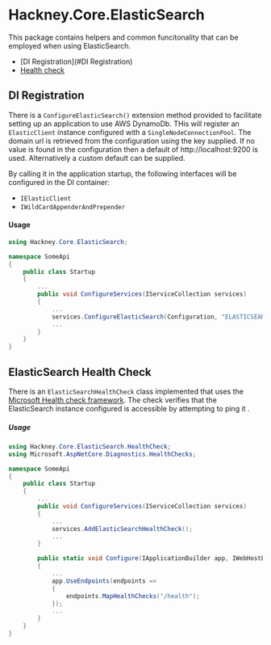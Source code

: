 # Hackney.Core.ElasticSearch

This package contains helpers and common funcitonality that can be employed when using ElasticSearch.

* [DI Registration](#DI Registration)
* [Health check](#ElasticSearch-Health-check)


## DI Registration

There is a `ConfigureElasticSearch()` extension method provided to facilitate setting up an application to use AWS DynamoDb.
THis will register an `ElasticClient` instance configured with a `SingleNodeConnectionPool`. 
The domain url is retrieved from the configuration using the key supplied. 
If no value is found in the configuration then a default of http://localhost:9200 is used.
Alternatively a custom default can be supplied.

By calling it in the application startup, the following interfaces will be configured in the DI container:
* `IElasticClient`
* `IWildCardAppenderAndPrepender`

#### Usage
```csharp
using Hackney.Core.ElasticSearch;

namespace SomeApi
{
    public class Startup
    {
        ...
        public void ConfigureServices(IServiceCollection services)
        {
            ...
            services.ConfigureElasticSearch(Configuration, "ELASTICSEARCH_DOMAIN_URL");
            ...
        }
    }
}

```

## ElasticSearch Health Check
There is an `ElasticSearchHealthCheck` class implemented that uses the 
[Microsoft Health check framework](https://docs.microsoft.com/en-us/aspnet/core/host-and-deploy/health-checks?view=aspnetcore-2.2).
The check verifies that the ElasticSearch instance configured is accessible by attempting to ping it .

##### Usage
```csharp
using Hackney.Core.ElasticSearch.HealthCheck;
using Microsoft.AspNetCore.Diagnostics.HealthChecks;

namespace SomeApi
{
    public class Startup
    {
        ...
        public void ConfigureServices(IServiceCollection services)
        {
            ...
            services.AddElasticSearchHealthCheck();
            ...
        }

        public static void Configure(IApplicationBuilder app, IWebHostEnvironment env)
        {
            ...
            app.UseEndpoints(endpoints =>
            {
                endpoints.MapHealthChecks("/health");
            });
            ...
        }
    }
}

```
